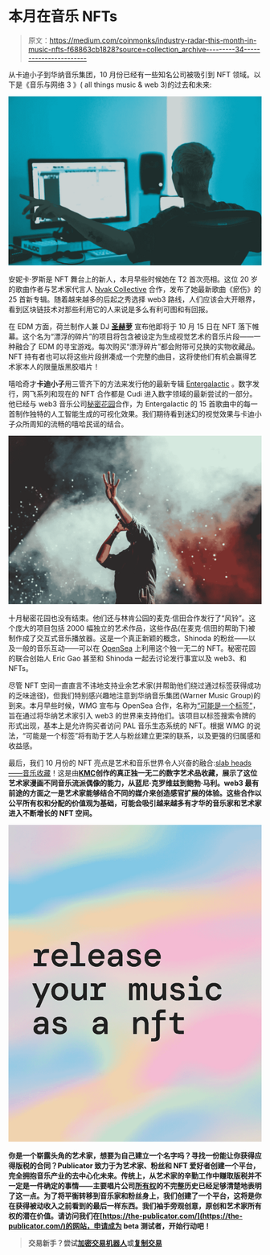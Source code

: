 # 本月在音乐 NFTs

> 原文：<https://medium.com/coinmonks/industry-radar-this-month-in-music-nfts-f68863cb1828?source=collection_archive---------34----------------------->

从卡迪小子到华纳音乐集团，10 月份已经有一些知名公司被吸引到 NFT 领域。以下是《音乐与网络 3 》( all things music & web 3)的过去和未来:

![](img/5a89f5e8fc4cff21b30952292d4de632.png)

安妮卡·罗斯是 NFT 舞台上的新人，本月早些时候她在 T2 首次亮相。这位 20 岁的歌曲作者与艺术家代言人 [Nvak Collective](https://nvakcollective.xyz/) 合作，发布了她最新歌曲《瘀伤》的 25 首新专辑。随着越来越多的后起之秀选择 web3 路线，人们应该会大开眼界，看到区块链技术对那些利用它的人来说是多么有利可图和有回报。

在 EDM 方面，荷兰制作人兼 DJ [**圣赫萝**](https://sanholo.com/) 宣布他即将于 10 月 15 日在 NFT 落下帷幕。这个名为“漂浮的碎片”的项目将包含被设定为生成视觉艺术的音乐片段——一种融合了 EDM 的寻宝游戏。每次购买“漂浮碎片”都会附带可兑换的实物收藏品。NFT 持有者也可以将这些片段拼凑成一个完整的曲目，这将使他们有机会赢得艺术家本人的限量版黑胶唱片！

嘻哈奇才**卡迪小子**用三管齐下的方法来发行他的最新专辑 [Entergalactic](https://pitchfork.com/reviews/albums/kid-cudi-entergalactic/) 。数字发行，网飞系列和现在的 NFT 合作都是 Cudi 进入数字领域的最新尝试的一部分。他已经与 web3 音乐公司[秘密花园](https://www.waverlylab.com/project/secret-garden)合作，为 Entergalactic 的 15 首歌曲中的每一首制作独特的人工智能生成的可视化效果。我们期待看到迷幻的视觉效果与卡迪小子众所周知的流畅的嘻哈民谣的结合。

![](img/e5e05dd3c5d2f849d37824737789a0a1.png)

十月秘密花园也没有结束。他们还与林肯公园的麦克·信田合作发行了“风铃”。这个庞大的项目包括 2000 幅独立的艺术作品，这些作品(在麦克·信田的帮助下)被制作成了交互式音乐播放器。这是一个真正新颖的概念，Shinoda 的粉丝——以及一般的音乐互动——可以在 [OpenSea](https://opensea.io/collection/windchime) 上利用这个独一无二的 NFT。秘密花园的联合创始人 Eric Gao 甚至和 Shinoda 一起去讨论发行事宜以及 web3、和 NFTs。

尽管 NFT 空间一直直言不讳地支持业余艺术家(并帮助他们绕过通过标签获得成功的乏味途径)，但我们特别感兴趣地注意到华纳音乐集团(Warner Music Group)的到来。本月早些时候，WMG 宣布与 OpenSea 合作，名称为[“可能是一个标签”](https://opensea.io/collection/probablyalabel)，旨在通过将华纳艺术家引入 web3 的世界来支持他们。该项目以标签搜索令牌的形式出现，基本上是允许购买者访问 PAL 音乐生态系统的 NFT。根据 WMG 的说法，“可能是一个标签”将有助于艺人与粉丝建立更深的联系，以及更强的归属感和收益感。

最后，我们 10 月份的 NFT 亮点是艺术和音乐世界令人兴奋的融合:[slab heads——音乐收藏](https://opensea.io/assets/ethereum/0x495f947276749ce646f68ac8c248420045cb7b5e/114017766385484385813850730723286994341039448233103194518198998629728525484133)！这是由[**KMC**](https://opensea.io/KMCnftartist?fbclid=IwAR2cR_TlLsXUU_ytwGNul4URpForN92ZanA4WxTSoe6tjmtNeAhH9aqokBs)**创作的真正独一无二的数字艺术品收藏，展示了这位艺术家漫画不同音乐流派偶像的能力，从蓝尼·克罗维兹到鲍勃·马利。web3 最有前途的方面之一是艺术家能够结合不同的媒介来创造感官扩展的体验。这些合作以公平所有权和分配的价值观为基础，可能会吸引越来越多有才华的音乐家和艺术家进入不断增长的 NFT 空间。**

**![](img/4f4b7d9e56cdc828de6a45ad86aa5b72.png)**

**你是一个崭露头角的艺术家，想要为自己建立一个名字吗？寻找一份能让你获得应得版税的合同？Publicator 致力于为艺术家、粉丝和 NFT 爱好者创建一个平台，完全拥抱音乐产业的去中心化未来。传统上，从艺术家的辛勤工作中赚取版税并不一定是一件确定的事情——主要唱片公司[所有权](https://indepreneur.io/articles/5-reasons-never-sign-record-deal/)的不完整历史已经足够清楚地表明了这一点。为了将平衡转移到音乐家和粉丝身上，我们创建了一个平台，这将是你在获得被动收入之前看到的最后一样东西。我们袖手旁观创意，原创和艺术家所有权的潜在价值。请访问我们在[https://the-publicator.com/](https://the-publicator.com/)的网站，申请成为 beta 测试者，开始行动吧！**

> **交易新手？尝试[加密交易机器人](/coinmonks/crypto-trading-bot-c2ffce8acb2a)或[复制交易](/coinmonks/top-10-crypto-copy-trading-platforms-for-beginners-d0c37c7d698c)**